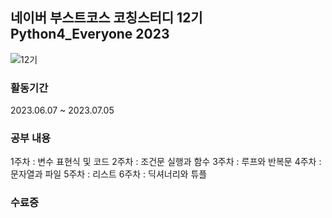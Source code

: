 ## 네이버 부스트코스 코칭스터디 12기 Python4_Everyone 2023
![12기](https://github.com/MinwooPyeon/Coaching_study_12_Python4_Everyone_2023/assets/153968515/ed617451-3b86-4cf7-b63f-dd619e6a8663)

### 활동기간
2023.06.07 ~ 2023.07.05

### 공부 내용
1주차 : 변수 표현식 및 코드
2주차 : 조건문 실행과 함수
3주차 : 루프와 반복문
4주차 : 문자열과 파일
5주차 : 리스트
6주차 : 딕셔너리와 튜플

### 수료증
